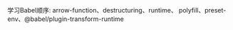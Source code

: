 ﻿学习Babel顺序: 
arrow-function、destructuring、runtime、
polyfill、preset-env、@babel/plugin-transform-runtime